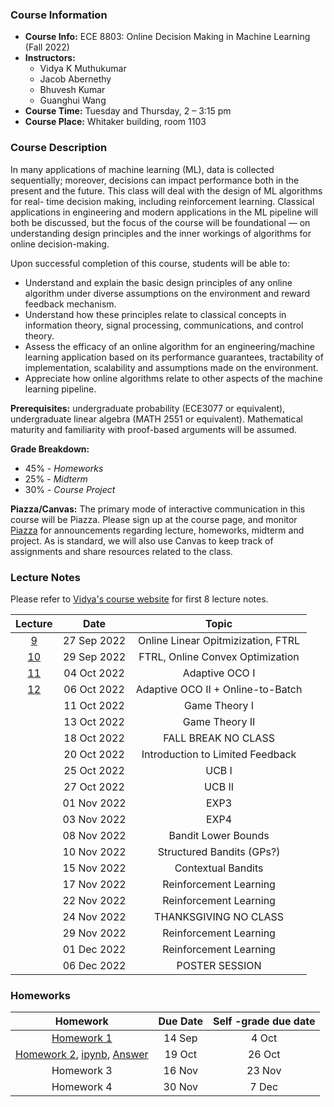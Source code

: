
### Course Information

* **Course Info:** ECE 8803: Online Decision Making in Machine Learning (Fall 2022)
* **Instructors:**	
    - Vidya K Muthukumar
    - Jacob Abernethy
    - Bhuvesh Kumar
    - Guanghui Wang 
* **Course Time:** Tuesday and Thursday, 2 – 3:15 pm
* **Course Place:** Whitaker building, room 1103



### Course Description

In many applications of machine learning (ML), data is collected sequentially; moreover, decisions can impact performance both in the present and the future. This class will deal with the design of ML algorithms for real- time decision making, including reinforcement learning. Classical applications in engineering and modern applications in the ML pipeline will both be discussed, but the focus of the course will be foundational — on understanding design principles and the inner workings of algorithms for online decision-making.

Upon successful completion of this course, students will be able to:

- Understand and explain the basic design principles of any online algorithm under diverse assumptions on the environment and reward feedback mechanism.
- Understand how these principles relate to classical concepts in information theory, signal processing, communications, and control theory.
- Assess the efficacy of an online algorithm for an engineering/machine learning application based on its performance guarantees, tractability of implementation, scalability and assumptions made on the environment.
- Appreciate how online algorithms relate to other aspects of the machine learning pipeline.

**Prerequisites:** undergraduate probability (ECE3077 or equivalent), undergraduate linear algebra (MATH 2551 or equivalent). Mathematical maturity and familiarity with proof-based arguments will be assumed.




**Grade Breakdown:**
* 45% - *Homeworks*
* 25% - *Midterm*
* 30% - *Course Project*


**Piazza/Canvas:** The primary mode of interactive communication in this course will be Piazza. Please sign up at the course page, and monitor [Piazza](http://piazza.com/gatech/fall2022/ece8803odm) for announcements regarding lecture, homeworks, midterm and project. As is standard, we will also use Canvas to keep track of assignments and share resources related to the class.



### Lecture Notes
Please refer to [Vidya's course website](https://vmuthukumar.ece.gatech.edu/teaching-advising/ece-8803-online-decision-making-in-machine-learning-fall-2022/) for first 8 lecture notes.

| Lecture | Date  | Topic |
| :------------: |:-------------: |:-------------: |
| [9](./lectures/Lecture9_Sep27.pdf)  | 27 Sep 2022 | Online Linear Opitmizization, FTRL |
| [10](./lectures/Lecture10_Sep29.pdf)  | 29 Sep 2022 | FTRL, Online Convex Optimization |
|  [11](./lectures/Lecture11_Oct4.pdf)  | 04 Oct 2022 | Adaptive OCO I |
| [12](./lectures/Lecture12_Oct6.pdf)  | 06 Oct 2022 | Adaptive OCO II + Online-to-Batch |
|   | 11 Oct 2022 | Game Theory I |
|   | 13 Oct 2022 | Game Theory II |
|   | 18 Oct 2022 | FALL BREAK NO CLASS |
|   | 20 Oct 2022 | Introduction to Limited Feedback |
|   | 25 Oct 2022 | UCB I |
|   | 27 Oct 2022 | UCB II |
|   | 01 Nov 2022 | EXP3 |
|   | 03 Nov 2022 | EXP4  |
|   | 08 Nov 2022 | Bandit Lower Bounds |
|   | 10 Nov 2022 | Structured Bandits (GPs?) |
|   | 15 Nov 2022 | Contextual Bandits |
|   | 17 Nov 2022 | Reinforcement Learning |
|   | 22 Nov 2022 | Reinforcement Learning |
|   | 24 Nov 2022 | THANKSGIVING NO CLASS |
|   | 29 Nov 2022 | Reinforcement Learning |
|   | 01 Dec 2022 | Reinforcement Learning |
|   | 06 Dec 2022 | POSTER SESSION |


### Homeworks

| Homework | Due Date  | Self -grade due date | 
| :------------: |:-------------: | :-------------: |  
|[Homework 1](./hw/HW1.pdf) | 14 Sep | 4 Oct |    
|[Homework 2](./hw/HW2.pdf), [ipynb](./hw/hw2.ipynb), [Answer](./hw/HW2/HW2-answer.zip) | 19 Oct | 26 Oct |     
| Homework 3 | 16 Nov | 23 Nov |     
| Homework 4 | 30 Nov | 7 Dec |    




